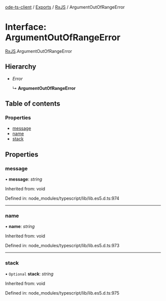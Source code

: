 [ode-ts-client](../README.md) / [Exports](../modules.md) / [RxJS](../modules/rxjs.md) / ArgumentOutOfRangeError

# Interface: ArgumentOutOfRangeError

[RxJS](../modules/rxjs.md).ArgumentOutOfRangeError

## Hierarchy

* *Error*

  ↳ **ArgumentOutOfRangeError**

## Table of contents

### Properties

- [message](rxjs.argumentoutofrangeerror.md#message)
- [name](rxjs.argumentoutofrangeerror.md#name)
- [stack](rxjs.argumentoutofrangeerror.md#stack)

## Properties

### message

• **message**: *string*

Inherited from: void

Defined in: node_modules/typescript/lib/lib.es5.d.ts:974

___

### name

• **name**: *string*

Inherited from: void

Defined in: node_modules/typescript/lib/lib.es5.d.ts:973

___

### stack

• `Optional` **stack**: *string*

Inherited from: void

Defined in: node_modules/typescript/lib/lib.es5.d.ts:975
